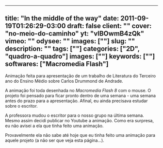 
---
title: "In the middle of the way"
date: 2011-09-19T01:26:29-03:00
draft: false
client: ""
cover: "no-meio-do-caminho"
yt: "vIBOwmB4zQk"
vimeo: ""
odysee: ""
images: [""]
slug: ""
description: ""
tags: [""]
categories: ["2D", "quadro-a-quadro"]
images: [""]
keywords: [""]
softwares: ["Macromedia Flash"]
---

Animação feita para apresentação de um trabalho de Literatura do Terceiro ano do Ensino Médio sobre Carlos Drummond de Andrade.

A animação foi toda desenhada no *Macromedia Flash 8* com o mouse.
O projeto foi pensado para ficar pronto dentro de uma semana - uma semana antes do prazo para a apresentação.
Afinal, eu ainda precisava estudar sobre o escritor.

A professora mudou o escritor para o nosso grupo na última semana.
Mesmo assim decidi publicar no Youtube a animação.
Como era surpresa, eu não avisei a ela que tinha feito uma animação.

Provavelmente ela não sabe até hoje que eu tinha feito uma animação para aquele projeto (a não ser que veja esta página...).
